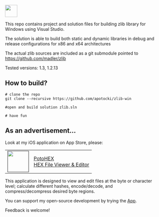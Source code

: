 [<img src="https://api.gitsponsors.com/api/badge/img?id=678328362" height="40">](https://api.gitsponsors.com/api/badge/link?p=qa1aqZb0F9p4AjzzcWjp0b5M0nGUNK9MvvvLs4L6IAafWl2AWrs2vxPYdQSo+jt37NQXIxYON3CLwTSM9gyexE6yjb4pv6+0L86Jp50jDL2cV8p0etfACcq3x/koB2ZoXmGdytP2UM9Z2+Bz+pYl5A==)

This repo contains project and solution files for building zlib library for Windows using Visual Studio.

The solution is able to build both static and dynamic libraries in debug and release configurations for x86 and x64 architectures

The actual zlib sources are included as a git submodule pointed to https://github.com/madler/zlib

Tested versions: 1.3, 1.2.13

## How to build?
    # clone the repo
    git clone --recursive https://github.com/apotocki/zlib-win
    
    #open and build solution zlib.sln
    
    # have fun
    
## As an advertisement…
Look at my iOS application on App Store, please:

[<table align="center" border=0 cellspacing=0 cellpadding=0><tr><td><img src="https://is4-ssl.mzstatic.com/image/thumb/Purple112/v4/78/d6/f8/78d6f802-78f6-267a-8018-751111f52c10/AppIcon-0-1x_U007emarketing-0-10-0-85-220.png/460x0w.webp" width="70"/></td><td><a href="https://apps.apple.com/us/app/potohex/id1620963302">PotoHEX</a><br>HEX File Viewer & Editor</td><tr></table>]()

This application is designed to view and edit files at the byte or character level; calculate different hashes, encode/decode, and compress/decompress desired byte regions.
  
You can support my open-source development by trying the [App](https://apps.apple.com/us/app/potohex/id1620963302).

Feedback is welcome!
